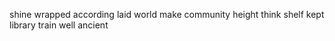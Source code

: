 shine wrapped according laid world make community height think shelf kept library train well ancient
